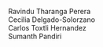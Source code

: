 Ravindu Tharanga Perera <br>
Cecilia Delgado-Solorzano <br>
Carlos Toxtli Hernandez <br>
Sumanth Pandiri <br>
